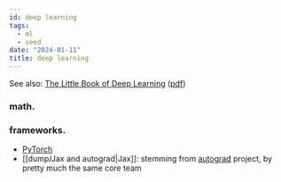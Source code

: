 ```yaml
---
id: deep learning
tags:
  - ml
  - seed
date: "2024-01-11"
title: deep learning
---
```


See also: [The Little Book of Deep Learning](/books#2024) ([pdf](https://fleuret.org/public/lbdl.pdf))

### math.

### frameworks.

- [PyTorch](https://pytorch.org/)
- [[dump/Jax and autograd|Jax]]: stemming from [autograd](https://github.com/HIPS/autograd) project, by pretty much the same core team
